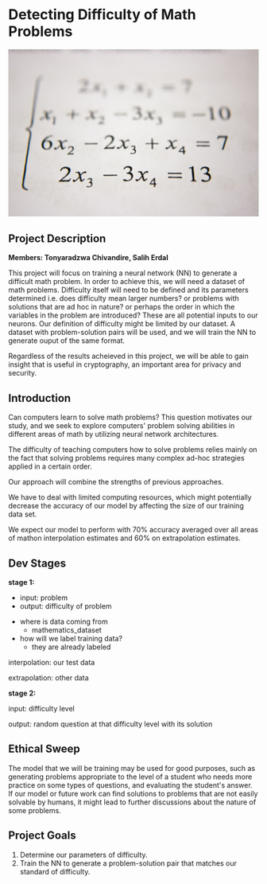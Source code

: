 # Detecting Difficulty of Math Problems
![](mathematics.jpeg)

## Project Description

**Members: Tonyaradzwa Chivandire, Salih Erdal**

This project will focus on training a neural network (NN) to generate a difficult math problem. In order to achieve this, we will need a dataset of math problems. Difficulty itself will need to be defined and its parameters determined i.e. does difficulty mean larger numbers? or problems with solutions that are ad hoc in nature? or perhaps the order in which the variables in the problem are introduced? These are all potential inputs to our neurons. Our definition of difficulty might be limited by our dataset. A dataset with problem-solution pairs will be used, and we will train the NN to generate ouput of the same format. 

Regardless of the results acheieved in this project, we will be able to gain insight that is useful in cryptography, an important area for privacy and security.

## Introduction

Can computers learn to solve math problems? This question motivates our study, and we seek to explore computers' problem solving abilities in different areas of math by utilizing neural network architectures.

The difficulty of teaching computers how to solve problems relies mainly on the fact that solving problems requires many complex ad-hoc strategies applied in a certain order. 

Our approach will combine the strengths of previous approaches.

We have to deal with limited computing resources, which might potentially decrease the accuracy of our model by affecting the size of our training data set.

We expect our model to perform with 70% accuracy averaged over all areas of mathon interpolation estimates and 60% on extrapolation estimates.  

## Dev Stages

**stage 1:**
  - input: problem
  - output: difficulty of problem

* where is data coming from
  * mathematics_dataset
* how will we label training data?
  * they are already labeled

interpolation: our test data

extrapolation: other data

**stage 2:**

input: difficulty level

output: random question at that difficulty level with its solution

## Ethical Sweep

The model that we will be training may be used for good purposes, such as generating problems appropriate to the level of a student who needs more practice on some types of questions, and evaluating the student's answer. If our model or future work can find solutions to problems that are not easily solvable by humans, it might lead to further discussions about the nature of some problems.  



## Project Goals
1. Determine our parameters of difficulty.
2. Train the NN to generate a problem-solution pair that matches our standard of difficulty.
